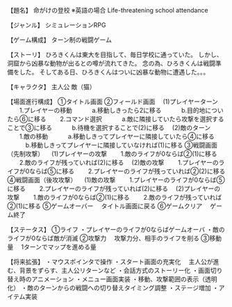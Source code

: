 【題名】
命がけの登校
※英語の場合
Life-threatening school attendance

【ジャンル】
シミュレーションRPG

【ゲーム構成】
ターン制の戦闘ゲーム

【ストーリ】
ひろきくんは東大を目指して、毎日学校に通っていた。
しかし、洞窟から凶暴な動物が出るとの噂が流れてきた。
念の為、ひろきくんは戦闘準備をした。
そしてある日、ひろきくんはついに凶暴な動物に遭遇した。。。

【キャラクタ】
主人公
敵（猫）

【場面進行構成】
①タイトル画面
②フィールド画面
　(1)プレイヤーターン
　　1.プレイヤーの移動
　　　a.移動しきったら2に移る
　　　b.目的地についたら⑥に移る
　　2.コマンド選択
　　　a.敵に隣接していたら攻撃を選択することで③に移る
　　　b.待機を選択することで(2)に移る
　(2)敵のターン
　　1.敵の移動
　　　a.移動しきってプレイヤーに隣接していたら④に移る
　　　b.移動しきってプレイヤーに隣接していなければ(1)に移る
③戦闘画面（先制攻撃）
　(1)プレイヤーの攻撃
　　1.敵のライフが0ならば②(1)に移る
　　2.敵のライフが残っていれば(2)に移る
　(2)敵の攻撃
　　1.プレイヤーのライフが0ならば⑤に移る
　　2.プレイヤーのライフが残っていれば②(2)に移る
④戦闘画面（後攻攻撃）
　(1)敵の攻撃
　　1.プレイヤーのライフが0ならば⑤に移る
　　2.プレイヤーのライフが残っていれば(2)に移る
　(2)プレイヤーの攻撃
　　1.敵のライフが0ならば②(1)に移る
　　2.敵のライフが残っていれば②(1)に移る
⑤ゲームオーバー
　タイトル画面に戻る
⑥ゲームクリア
　ゲーム終了

【ステータス】
①ライフ
・プレイヤーのライフが0ならばゲームオーバ
・敵のライフが0ならば敵が消滅
②攻撃力
　攻撃力分、相手のライフを削る
③移動量
　1ターンでマップを進める量

【将来拡張】
・マウスポインタで操作
・スタート画面の充実化
　主人公が進む、背景をずらす、主人公リターンなど
・会話方式のストーリー化
・画面切り替え時のアニメーション
・メニュー画面実装
・移動、攻撃範囲の表示（透明化）
・敵のターンからの戦闘への切り替えタイミング調整
・ステージ増加
・アイテム実装
